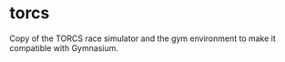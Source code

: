 # torcs
Copy of the TORCS race simulator and the gym environment to make it compatible with Gymnasium.
